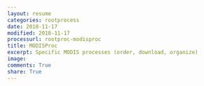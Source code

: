 ```yaml
---
layout: resume
categories: rootprocess
date: 2018-11-17
modified: 2018-11-17
processurl: rootproc-modisproc
title: MODISProc
excerpt: Specific MODIS processes (order, download, organize)
image: 
comments: True
share: True
---
```

